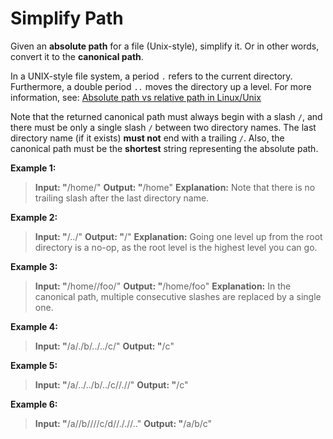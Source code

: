 # Simplify Path
Given an **absolute path** for a file (Unix-style), simplify it. Or in other words, convert it to the **canonical path**.

In a UNIX-style file system, a period `.` refers to the current directory. Furthermore, a double period `..` moves the directory up a level. For more information, see: [Absolute path vs relative path in Linux/Unix](https://www.linuxnix.com/abslute-path-vs-relative-path-in-linuxunix/)

Note that the returned canonical path must always begin with a slash `/`, and there must be only a single slash `/` between two directory names. The last directory name (if it exists) **must not** end with a trailing `/`. Also, the canonical path must be the **shortest** string representing the absolute path.

**Example 1:**

>**Input: "**/home/"
>**Output: "**/home"
>**Explanation:** Note that there is no trailing slash after the last directory name.

**Example 2:**

>**Input: "**/../"
>**Output: "**/"
>**Explanation:** Going one level up from the root directory is a no-op, as the root level is the highest level you can go.

**Example 3:**

>**Input: "**/home//foo/"
>**Output: "**/home/foo"
>**Explanation:** In the canonical path, multiple consecutive slashes are replaced by a single one.

**Example 4:**

>**Input: "**/a/./b/../../c/"
>**Output: "**/c"

**Example 5:**

>**Input: "**/a/../../b/../c//.//"
>**Output: "**/c"

**Example 6:**

>**Input: "**/a//b////c/d//././/.."
>**Output: "**/a/b/c"
